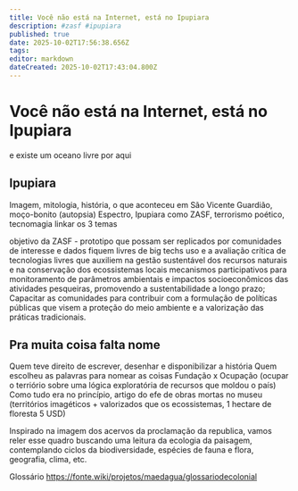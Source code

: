 ```yaml
---
title: Você não está na Internet, está no Ipupiara
description: #zasf #ipupiara
published: true
date: 2025-10-02T17:56:38.656Z
tags: 
editor: markdown
dateCreated: 2025-10-02T17:43:04.800Z
---
```


# Você não está na Internet, está no Ipupiara
e existe um oceano livre por aqui

## Ipupiara

Imagem, mitologia, história, o que aconteceu em São Vicente
Guardião, moço-bonito (autopsia)
Espectro, Ipupiara como ZASF, terrorismo poético, tecnomagia
linkar os 3 temas

objetivo da ZASF - prototipo que possam ser replicados por comunidades de interesse e dados fiquem livres de big techs
 uso e a avaliação crítica de tecnologias livres que auxiliem na gestão sustentável dos recursos naturais e na conservação dos ecossistemas locais
 mecanismos participativos para monitoramento de parâmetros ambientais e impactos socioeconômicos das atividades pesqueiras, promovendo a sustentabilidade a longo prazo;
Capacitar as comunidades para contribuir com a formulação de políticas públicas que visem a proteção do meio ambiente e a valorização das práticas tradicionais.


## Pra muita coisa falta nome
Quem teve direito de escrever, desenhar e disponibilizar a história
Quem escolheu as palavras para nomear as coisas
Fundação x Ocupação (ocupar o terriório sobre uma lógica exploratória de recursos que moldou o país)
Como tudo era no princípio, artigo do efe de obras mortas no museu (territórios imagéticos + valorizados que os ecossistemas, 1 hectare de floresta 5 USD)

Inspirado na imagem dos acervos da proclamação da republica, vamos reler esse quadro buscando uma leitura da ecologia da paisagem, contemplando ciclos da biodiversidade, espécies de fauna e flora, geografia, clima, etc.

Glossário https://fonte.wiki/projetos/maedagua/glossariodecolonial